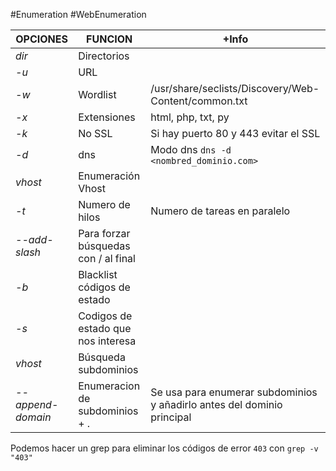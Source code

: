 #Enumeration #WebEnumeration 

| OPCIONES          | FUNCION                              | +Info                                                                   |
| ----------------- | ------------------------------------ | ----------------------------------------------------------------------- |
| *dir*             | Directorios                          |                                                                         |
| *-u*              | URL                                  |                                                                         |
| *-w*              | Wordlist                             | /usr/share/seclists/Discovery/Web-Content/common.txt                    |
| *-x*              | Extensiones                          | html, php, txt, py                                                      |
| *-k*              | No SSL                               | Si hay puerto 80 y 443 evitar el SSL                                    |
| *-d*              | dns                                  | Modo dns `dns -d <nombred_dominio.com>`                                 |
| *vhost*           | Enumeración Vhost                    |                                                                         |
| *-t*              | Numero de hilos                      | Numero de tareas en paralelo                                            |
| *--add-slash*     | Para forzar búsquedas con / al final |                                                                         |
| *-b*              | Blacklist códigos de estado          |                                                                         |
| *-s*              | Codigos de estado que nos interesa   |                                                                         |
| *vhost*           | Búsqueda subdominios                 |                                                                         |
| *--append-domain* | Enumeracion de subdominios + .       | Se usa para enumerar subdominios y añadirlo antes del dominio principal |
Podemos hacer un grep para eliminar los códigos de error `403` con `grep -v "403"`
